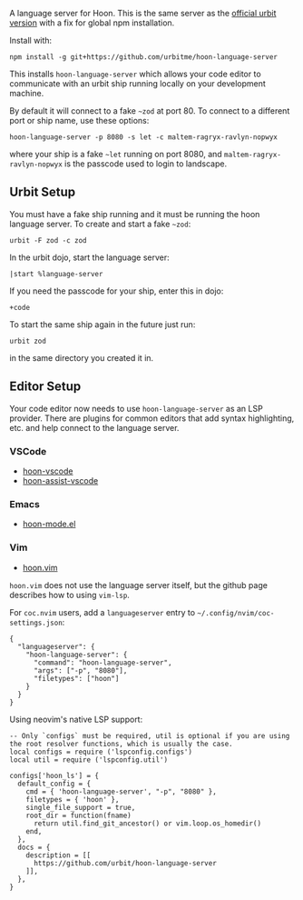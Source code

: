 A language server for Hoon. This is the same server as the [official urbit version](https://github.com/urbit/hoon-language-server) with a fix for global npm installation.

Install with:

```
npm install -g git+https://github.com/urbitme/hoon-language-server
```

This installs `hoon-language-server` which allows your code editor to communicate with an urbit ship running locally on your development machine.

By default it will connect to a fake `~zod` at port 80.  To connect to a different port or ship name, use these options:

```
hoon-language-server -p 8080 -s let -c maltem-ragryx-ravlyn-nopwyx
```

where your ship is a fake `~let` running on port 8080, and `maltem-ragryx-ravlyn-nopwyx` is the passcode used to login to landscape.

## Urbit Setup

You must have a fake ship running and it must be running the hoon language server.  To create and start a fake `~zod`:

```
urbit -F zod -c zod
```

In the urbit dojo, start the language server:

```
|start %language-server
```

If you need the passcode for your ship, enter this in dojo:

```
+code
```

To start the same ship again in the future just run:

```
urbit zod
```

in the same directory you created it in.

## Editor Setup

Your code editor now needs to use `hoon-language-server` as an LSP provider.  There are plugins for common editors that add syntax highlighting, etc. and help connect to the language server.

### VSCode

 * [hoon-vscode](https://github.com/famousj/hoon-vscode)
 * [hoon-assist-vscode](https://github.com/urbit/hoon-assist-vscode)

### Emacs

 * [hoon-mode.el](https://github.com/urbit/hoon-mode.el)

### Vim

 * [hoon.vim](https://github.com/urbit/hoon.vim)

`hoon.vim` does not use the language server itself, but the github page describes how to using `vim-lsp`.

For `coc.nvim` users, add a `languageserver` entry to `~/.config/nvim/coc-settings.json`:

```
{
  "languageserver": {
    "hoon-language-server": {
      "command": "hoon-language-server",
      "args": ["-p", "8080"],
      "filetypes": ["hoon"]
    }
  }
}
```

Using neovim's native LSP support:

```
-- Only `configs` must be required, util is optional if you are using the root resolver functions, which is usually the case.
local configs = require ('lspconfig.configs')
local util = require ('lspconfig.util')

configs['hoon_ls'] = {
  default_config = {
    cmd = { 'hoon-language-server', "-p", "8080" },
    filetypes = { 'hoon' },
    single_file_support = true,
    root_dir = function(fname)
      return util.find_git_ancestor() or vim.loop.os_homedir()
    end,
  },
  docs = {
    description = [[
      https://github.com/urbit/hoon-language-server
    ]],
  },
}
```

